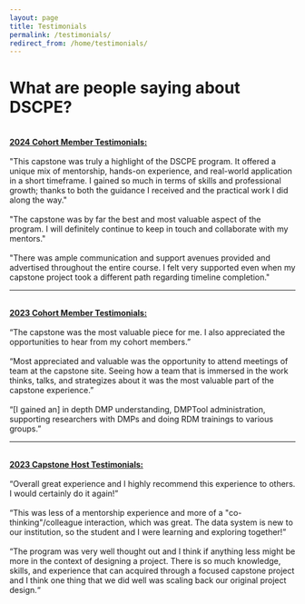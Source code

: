 ```yaml
---
layout: page
title: Testimonials
permalink: /testimonials/
redirect_from: /home/testimonials/
---
```

<h1>What are people saying about DSCPE?</h1>

<br>
<b> <ins>2024 Cohort Member Testimonials: </ins> </b>
<br>
<br>
"This capstone was truly a highlight of the DSCPE program. It offered a unique mix of mentorship, hands-on experience, and real-world application in a short timeframe. I gained so much in terms of skills and professional growth; thanks to both the guidance I received and the practical work I did along the way."
<br>
<br>
"The capstone was by far the best and most valuable aspect of the program. I will definitely continue to keep in touch and collaborate with my mentors."
<br>
<br>
"There was ample communication and support avenues provided and advertised throughout the entire course. I felt very supported even when my capstone project took a different path regarding timeline completion."
<br>

----

<br>
<b> <ins> 2023 Cohort Member Testimonials: </ins></b>
<br>
<br>
“The capstone was the most valuable piece for me. I also appreciated the opportunities to hear from my cohort members.”
<br>
<br>
“Most appreciated and valuable was the opportunity to attend meetings of team at the capstone site. Seeing how a team that is immersed in the work thinks, talks, and strategizes about it was the most valuable part of the capstone experience.”
<br>
<br>
“[I gained an] in depth DMP understanding, DMPTool administration, supporting researchers with DMPs and doing RDM trainings to various groups.”
<br>

----

<br>
<b> <ins>2023 Capstone Host Testimonials: </ins></b>
<br>
<br>
 “Overall great experience and I highly recommend this experience to others. I would certainly do it again!”
<br>
<br>
“This was less of a mentorship experience and more of a "co-thinking"/colleague interaction, which was great. The data system is new to our institution, so the student and I were learning and exploring together!”
<br>
<br>
“The program was very well thought out and I think if anything less might be more in the context of designing a project. There is so much knowledge, skills, and experience that can acquired through a focused capstone project and I think one thing that we did well was scaling back our original project design.“
 
